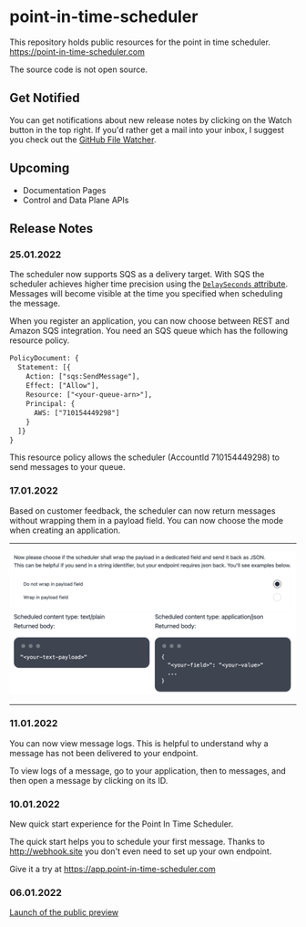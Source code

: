 # point-in-time-scheduler

This repository holds public resources for the point in time scheduler. https://point-in-time-scheduler.com

The source code is not open source.

## Get Notified

You can get notifications about new release notes by clicking on the Watch button in the top right. If you'd rather get a mail into your inbox, I suggest you check out the [GitHub File Watcher](https://app.github-file-watcher.com/).

## Upcoming

- Documentation Pages
- Control and Data Plane APIs

## Release Notes

### 25.01.2022

The scheduler now supports SQS as a delivery target. With SQS the scheduler achieves higher time precision using the [`DelaySeconds` attribute](https://docs.aws.amazon.com/AWSSimpleQueueService/latest/SQSDeveloperGuide/sqs-delay-queues.html). Messages will become visible at the time you specified when scheduling the message.

When you register an application, you can now choose between REST and Amazon SQS integration. You need an SQS queue which has the following resource policy.

```
PolicyDocument: {
  Statement: [{
    Action: ["sqs:SendMessage"],
    Effect: ["Allow"],
    Resource: ["<your-queue-arn>"],
    Principal: {
      AWS: ["710154449298"]
    }
  ]}
}
```

This resource policy allows the scheduler (AccountId 710154449298) to send messages to your queue.

### 17.01.2022

Based on customer feedback, the scheduler can now return messages without wrapping them in a payload field. You can now choose the mode when creating an application.

---

![Mode Choice Preview](https://github.com/bahrmichael/point-in-time-scheduler/blob/main/mode-choice-preview.png)

---

### 11.01.2022

You can now view message logs. This is helpful to understand why a message has not been delivered to your endpoint.

To view logs of a message, go to your application, then to messages, and then open a message by clicking on its ID.

### 10.01.2022

New quick start experience for the Point In Time Scheduler.

The quick start helps you to schedule your first message. Thanks to http://webhook.site you don't even need to set up your own endpoint.

Give it a try at https://app.point-in-time-scheduler.com

### 06.01.2022

[Launch of the public preview](https://bahr.dev/2022/01/06/point-in-time-scheduler/)
